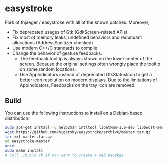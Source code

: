# easystroke
Fork of thjaeger / easystroke with all of the known patches. Moreover,

- Fix deprecated usages of Gtk (GdkScreen-related APIs)
- Fix most of memory leaks, undefined behaviors and redundant allocations (AddressSanitizer checked)
- Use modern C++/C standards to compile
- Change the behavior of gesture feedbacks.
  - The feedback tooltip is always shown on the lower center of the screen. Because the original settings often wrongly place the tooltip on some random locations.
  - Use AppIndicators instead of deprecated GtkStatusIcon to get a better icon resolution on modern displays. Due to the limitations of AppIndicators, Feedbacks on the tray icon are removed.

## Build

You can use the following instructions to install on a Debian-based distribution:

```bash
sudo apt-get install -y help2man intltool libatkmm-1.6-dev libboost-serialization-dev libboost-serialization1.71-dev libboost1.71-dev libcairomm-1.0-dev libfontenc-dev libglibmm-2.4-dev libgtkmm-3.0-dev libpangomm-1.4-dev libsigc++-2.0-dev libxfont-dev libxkbfile-dev xserver-xorg-dev libappindicator-dev
wget https://github.com/higersky/easystroke/archive/master.tar.gz
tar zxf master.tar.gz
cd easystroke-master
make
sudo make install
# call ./build.sh if you want to create a deb pacakge
```